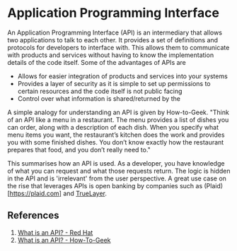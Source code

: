 # Application Programming Interface

An Application Programming Interface (API) is an intermediary that allows two applications to talk to each other. It provides a set of definitions and protocols for developers to interface with. This allows them to communicate with products and services without having to know the implementation details of the code itself. Some of the advantages of APIs are

* Allows for easier integration of products and services into your systems 
* Provides a layer of security as it is simple to set up permissions to certain resources and the code itself is not public facing
* Control over what information is shared/returned by the 

A simple analogy for understanding an API is given by How-to-Geek. "Think of an API like a menu in a restaurant. The menu provides a list of dishes you can order, along with a description of each dish. When you specify what menu items you want, the restaurant’s kitchen does the work and provides you with some finished dishes. You don’t know exactly how the restaurant prepares that food, and you don’t really need to."

This summarises how an API is used. As a developer, you have knowledge of what you can request and what those requests return. The logic is hidden in the API and is 'irrelevant' from the user perspective. A great use case on the rise that leverages APIs is open banking by companies such as (Plaid)[https://plaid.com] and [TrueLayer](https://truelayer.com).

## References

1. [What is an API? - Red Hat](https://www.redhat.com/en/topics/api/what-are-application-programming-interfaces)
2. [What is an API? - How-To-Geek](https://www.howtogeek.com/343877/what-is-an-api/)